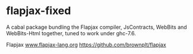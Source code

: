 flapjax-fixed
=============

A cabal package bundling the Flapjax compiler, JsContracts, WebBits and WebBits-Html together, tuned to work under ghc-7.6.

Flapjax   www.flapjax-lang.org  https://github.com/brownplt/flapjax
